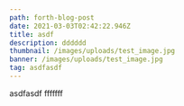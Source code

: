 ```yaml
---
path: forth-blog-post
date: 2021-03-03T02:42:22.946Z
title: asdf
description: dddddd
thumbnail: /images/uploads/test_image.jpg
banner: /images/uploads/test_image.jpg
tag: asdfasdf
---
```

asdfasdf fffffff